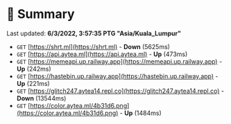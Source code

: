 # 📖 Summary
Last updated: **6/3/2022, 3:57:35 PTG "Asia/Kuala_Lumpur"**

- `GET` [https://shrt.ml](https://shrt.ml) - **Down** (5625ms)
- `GET` [https://api.aytea.ml](https://api.aytea.ml) - **Up** (473ms)
- `GET` [https://memeapi.up.railway.app](https://memeapi.up.railway.app) - **Up** (242ms)
- `GET` [https://hastebin.up.railway.app](https://hastebin.up.railway.app) - **Up** (221ms)
- `GET` [https://glitch247.aytea14.repl.co](https://glitch247.aytea14.repl.co) - **Down** (13544ms)
- `GET` [https://color.aytea.ml/4b31d6.png](https://color.aytea.ml/4b31d6.png) - **Up** (1484ms)
